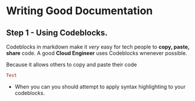 # Writing Good Documentation


## Step 1 -  Using Codeblocks.

Codeblocks in markdown make it *very* easy for tech people to **copy, paste, share** code.
A good __Cloud Engineer__ uses Codeblocks wnenever possible.

Because it allows others to copy and paste their code 
```ruby
Test
```

- When you can you should attempt to apply syntax highlighting to your codeblocks.
